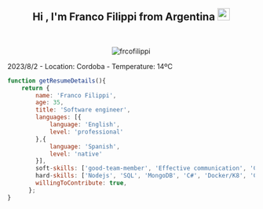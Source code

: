 <h2 align="center">Hi , I'm Franco Filippi from Argentina <img src="https://media.giphy.com/media/hvRJCLFzcasrR4ia7z/giphy.gif" width="25"></h2>
<br>
<p align="center"> <img src="https://komarev.com/ghpvc/?username=frcofilippi&label=Franco's%20Profile%20Views%20&color=dc143c&style=plastic" alt="frcofilippi" /> </p>

2023/8/2 - Location: Cordoba - Temperature: 14ºC

```javascript
function getResumeDetails(){
    return {
        name: 'Franco Filippi',
        age: 35,
        title: 'Software engineer',
        languages: [{
            language: 'English',
            level: 'professional'
        },{
            language: 'Spanish',
            level: 'native'
        }],
        soft-skills: ['good-team-member', 'Effective communication', 'Creative', 'Well-organized', 'Adaptability'],
        hard-skills: ['Nodejs', 'SQL', 'MongoDB', 'C#', 'Docker/K8', 'CI/CD', 'Linux / Bash (Basic)', 'AWS'],
        willingToContribute: true,
      };
}
```

